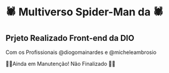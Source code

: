 # 🕷️ Multiverso Spider-Man da 🕷️
## Prjeto Realizado Front-end da DIO 
Com os Profissionais @diogomainardes e @micheleambrosio

🚧🚫Ainda em Manutenção! 
Não Finalizado 🚫🚧
